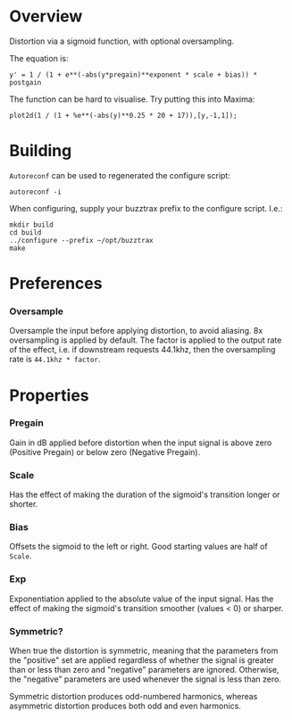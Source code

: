 # Overview

Distortion via a sigmoid function, with optional oversampling.

The equation is:

	y' = 1 / (1 + e**(-abs(y*pregain)**exponent * scale + bias)) * postgain

The function can be hard to visualise. Try putting this into Maxima:

	plot2d(1 / (1 + %e**(-abs(y)**0.25 * 20 + 17)),[y,-1,1]);

# Building

`Autoreconf` can be used to regenerated the configure script:

	autoreconf -i

When configuring, supply your buzztrax prefix to the configure script. I.e.:

	mkdir build
	cd build
	../configure --prefix ~/opt/buzztrax
	make

# Preferences

### Oversample

Oversample the input before applying distortion, to avoid aliasing. 8x oversampling is applied by default. The factor
is applied to the output rate of the effect, i.e. if downstream requests 44.1khz, then the oversampling rate is
`44.1khz * factor`.

# Properties

### Pregain

Gain in dB applied before distortion when the input signal is above zero (Positive Pregain) or below zero (Negative Pregain).

### Scale

Has the effect of making the duration of the sigmoid's transition longer or shorter.

### Bias

Offsets the sigmoid to the left or right. Good starting values are half of `Scale`.

### Exp

Exponentiation applied to the absolute value of the input signal. Has the effect of making the sigmoid's transition smoother (values < 0) or sharper.

### Symmetric?

When true the distortion is symmetric, meaning that the parameters from the "positive" set are applied regardless of
whether the signal is greater than or less than zero and "negative" parameters are ignored. Otherwise, the "negative"
parameters are used whenever the signal is less than zero.

Symmetric distortion produces odd-numbered harmonics, whereas asymmetric distortion produces both odd and even
harmonics.
